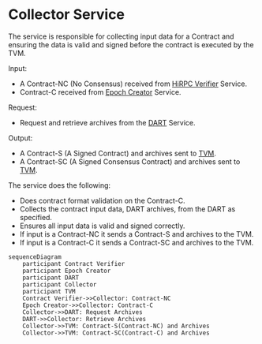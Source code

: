 # Collector Service

The service is responsible for collecting input data for a Contract and ensuring the data is valid and signed before the contract is executed by the TVM.

Input:
  - A Contract-NC (No Consensus) received from [HiRPC Verifier](/docs/architecture/HiRPCVerifier.md) Service.
  - Contract-C received from [Epoch Creator](/docs/architecture/EpochCreator.md) Service.

Request:
  - Request and retrieve archives from the [DART](/docs/architecture/DART.md) Service.

Output:
  - A Contract-S (A Signed Contract) and archives sent to [TVM](/docs/architecture/TVM.md). 
  - A Contract-SC (A Signed Consensus Contract) and archives sent to [TVM](/docs/architecture/TVM.md). 

 The service does the following:

  - Does contract format validation on the Contract-C.
  - Collects the contract input data, DART archives, from the DART as specified.
  - Ensures all input data is valid and signed correctly.
  - If input is a Contract-NC it sends a Contract-S and archives to the TVM.
  - If input is a Contract-C it sends a Contract-SC and archives to the TVM.


```mermaid
sequenceDiagram
    participant Contract Verifier 
    participant Epoch Creator
    participant DART 
    participant Collector
    participant TVM 
    Contract Verifier->>Collector: Contract-NC 
    Epoch Creator->>Collector: Contract-C
    Collector->>DART: Request Archives
    DART->>Collector: Retrieve Archives
    Collector->>TVM: Contract-S(Contract-NC) and Archives
    Collector->>TVM: Contract-SC(Contract-C) and Archives

```
